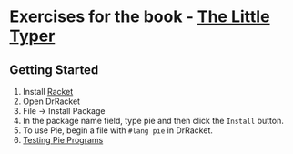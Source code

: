# Exercises for the book - [The Little Typer](http://thelittletyper.com/)

## Getting Started

  1. Install [Racket](https://racket-lang.org/)
  2. Open DrRacket
  3. File -> Install Package
  4. In the package name field, type pie and then click the `Install` button.
  5. To use Pie, begin a file with `#lang pie` in DrRacket.
  6. [Testing Pie Programs](https://docs.racket-lang.org/pie/index.html#%28form._%28%28lib._pie%2Fmain..rkt%29._check-same%29%29)

